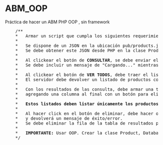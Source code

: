 # ABM_OOP
Práctica de hacer un ABM PHP OOP , sin framework
<pre>
	/**
	*	Armar un script que cumpla los siguientes requerimientos:
	*
	*	Se dispone de un JSON en la ubicación pub/products.json con informacion de productos.
	*	Se debe obtener este JSON desde PHP en la clase Product, procesarlo e insertar sus productos dentro de la tabla MySQL "products".
	*
	*	Al clickear el botón de <strong>CONSULTAR</strong>, se debe enviar el ID del producto al servidor vía AJAX (validar el ID como obligatorio y numérico).
	*	Se debe incluir un mensaje de "Cargando..." mientras la request está en proceso.
	*
	*	Al clickear el botón de <strong>VER TODOS</strong>, debe traer el listado completo de productos.	*
	*	El servidor debe devolver un listado de productos como JSON.
	*
	*	Con los resultados de las consulta, debe armar una tabla dentro de <strong>#result</strong> con todos los datos de los productos (<i>no imprimir el status</i>),
	*	agregando una columna al final con un botón para eliminar el producto.
	*
	*	<strong>Estos listados deben listar únicamente los productos con status = 1.</strong>
	*
	*	Al hacer click en el botón de eliminar, debe hacer otro llamado por AJAX al server, el cual seteará la columna "status" del producto a <strong>-1</strong>
	*	y devolverá un mensaje de éxito/error.
	*	Se debe eliminar la fila de la tabla de resultados para el producto eliminado.
	*
	*	<strong>IMPORTANTE:</strong> Usar OOP. Crear la clase Product, Database y/o las que crea necesarias.
	*/
		</pre>
